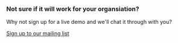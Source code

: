 <h3>Not sure if it will work for your organsiation?</h3>
<p>Why not sign up for a live demo and we'll chat it through with you?</p>
<p class="button register-button">
	<a href="/signup">
		Sign up to our mailing list
	</a>
</p>
